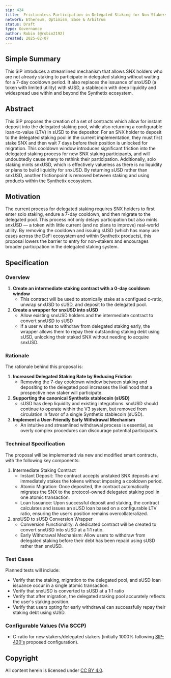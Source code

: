 ```yaml
---
sip: 424
title:  Frictionless Participation in Delegated Staking for Non-Stakers
network: Ethereum, Optimism, Base & Arbitrum
status: Draft
type: Governance
author: Robin (@robin2192)
created: 2025-02-07
---
```


<!--You can leave these HTML comments in your merged SIP and delete the visible duplicate text guides, they will not appear and may be helpful to refer to if you edit it again. This is the suggested template for new SIPs. Note that an SIP number will be assigned by an editor. When opening a pull request to submit your SIP, please use an abbreviated title in the filename, `sip-draft_title_abbrev.md`. The title should be 44 characters or less.-->

## Simple Summary

<!--"If you can't explain it simply, you don't understand it well enough." Simply describe the outcome the proposed change intends to achieve. This should be non-technical and accessible to a casual community member.-->

This SIP introduces a streamlined mechanism that allows SNX holders who are not already staking to participate in delegated staking without waiting for a 7-day cooldown period. It also replaces the issuance of snxUSD (a token with limited utility) with sUSD, a stablecoin with deep liquidity and widespread use within and beyond the Synthetix ecosystem.

## Abstract

<!--A short (~200 word) description of the proposed change, the abstract should clearly describe the proposed change. This is what *will* be done if the SIP is implemented, not *why* it should be done or *how* it will be done.-->

This SIP proposes the creation of a set of contracts which allow for instant deposit into the delegated staking pool, while also returning a configurable loan-to-value (LTV) in sUSD to the depositor. For an SNX holder to deposit to the delegated staking pool in the current implementation, they must first stake SNX and then wait 7 days before their position is unlocked for migration. This cooldown window introduces significant friction into the delegated staking process for new SNX staking participants, and will undoubtedly cause many to rethink their participation. Additionally, solo staking mints snxUSD, which is effectively valueless as there is no liquidity or plans to build liquidity for snxUSD. By returning sUSD rather than snxUSD, another frictionpoint is removed between staking and using products within the Synthetix ecosystem.

## Motivation

<!--This is the problem statement. This is the *why* of the SIP. It should clearly explain *why* the current state of the protocol is inadequate.-->

The current process for delegated staking requires SNX holders to first enter solo staking, endure a 7-day cooldown, and then migrate to the delegated pool. This process not only delays participation but also mints snxUSD — a token with little current (and no plans to improve) real-world utility. By removing the cooldown and issuing sUSD (which has many use cases across the DeFi ecosystem and within Synthetix products), this proposal lowers the barrier to entry for non-stakers and encourages broader participation in the delegated staking system.


## Specification

<!--There are five sections in the Specification:
1. Overview
2. Rationale
3. Technical Specification
4. Test Cases
5. Configurable Values (Via SCCP)
-->

### Overview

<!--This is a high level overview of how the SIP will solve the problem.-->

1. **Create an intermediate staking contract with a 0-day cooldown window**  
   - This contract will be used to atomically stake at a configued c-ratio, unwrap snxUSD to sUSD, and deposit to the delegated pool.
2. **Create a wrapper for snxUSD into sUSD**  
   - Allow existing snxUSD holders and the intermediate contract to convert snxUSD to sUSD
   - If a user wishes to withdraw from delegated staking early, the wrapper allows them to repay their outstanding staking debt using sUSD, unlocking their staked SNX without needing to acquire snxUSD.

### Rationale

<!--This is where you explain the reasoning behind how you propose to solve the problem.-->

The rationale behind this proposal is:  
1. **Increased Delegated Staking Rate by Reducing Friction**  
   - Removing the 7-day cooldown window between staking and depositing to the delegated pool increases the likelihood that a prospective new staker will participate.
2. **Supporting the canonical Synthetix stablecoin (sUSD)**  
   - sUSD has deep liquidity and existing integrations. snxUSD should continue to operate within the V3 system, but removed from circulation in favor of a single Synthetix stablecoin (sUSD).
3. **Implement a User-Friendly Early Withdrawal Mechanism**
   - An intuitive and streamlined withdrawal process is essential, as overly complex procedures can discourage potential participants.

### Technical Specification

<!--The technical specification should outline the public API of the changes proposed.-->

The proposal will be implemented via new and modified smart contracts, with the following key components:

1. Intermediate Staking Contract
   - Instant Deposit: The contract accepts unstaked SNX deposits and immediately stakes the tokens without imposing a cooldown period.
   - Atomic Migration: Once deposited, the contract automatically migrates the SNX to the protocol-owned delegated staking pool in one atomic transaction.
   - Loan Issuance: Upon successful deposit and staking, the contract calculates and issues an sUSD loan based on a configurable LTV ratio, ensuring the user’s position remains overcollateralized.
2. snxUSD to sUSD Conversion Wrapper
   - Conversion Functionality: A dedicated contract will be created to convert snxUSD into sUSD at a 1:1 ratio.
   - Early Withdrawal Mechanism: Allow users to withdraw from delegated staking before their debt has been repaid using sUSD rather than snxUSD.

### Test Cases

<!--Test cases for an implementation are mandatory for SIPs but can be included with the implementation.-->

Planned tests will include:  
- Verify that the staking, migration to the delegated pool, and sUSD loan issuance occur in a single atomic transaction.
- Verify that snxUSD is converted to sUSD at a 1:1 ratio
- Verify that after migration, the delegated staking pool accurately reflects the user's staking position.
- Verify that users opting for early withdrawal can successfully repay their staking debt using sUSD.

### Configurable Values (Via SCCP)

<!--Please list all values configurable via SCCP under this implementation.-->

- C-ratio for new stakers/delegated stakers (initially 1000% following [SIP-420's](https://sips.synthetix.io/sips/sip-420/) proposed configuration).  

## Copyright

All content herein is licensed under [CC BY 4.0](https://creativecommons.org/licenses/by/4.0/).
